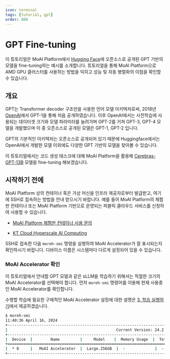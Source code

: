 ```yaml
---
icon: terminal
tags: [tutorial, gpt]
order: 800
---
```


# GPT Fine-tuning

이 튜토리얼은 MoAI Platform에서 [Hugging Face](https://huggingface.co)에 오픈소스로 공개된 GPT 기반의 모델을 fine-tuning하는 예시를 소개합니다. 튜토리얼을 통해 MoAI Platform으로 AMD GPU 클러스터를 사용하는 방법을 익히고 성능 및 자동 병렬화의 이점을 확인할 수 있습니다.

## 개요

GPT는 Transformer decoder 구조만을 사용한 언어 모델 아키텍처로써, 2018년 [OpenAI](https://openai.com/)에서 GPT-1을 통해 처음 공개하였습니다. 이후 OpenAI에서는 사전학습에 사용되는 데이터셋 크기와 모델 파라미터를 늘려가며 GPT-2를 거쳐 GPT-3, GPT-4 모델을 개발했으며 이 중 오픈소스로 공개된 모델은 GPT-1, GPT-2 입니다.  

GPT의 기본적인 아키텍처는 오픈소스로 공개되어 있기 때문에 Huggingface에서는 OpenAI에서 개발한 모델 이외에도 다양한 GPT 기반의 모델을 찾아볼 수 있습니다. 

이 튜토리얼에서는 코드 생성 태스크에 대해 MoAI Platform을 활용해 [Cerebras-GPT-13B](https://huggingface.co/cerebras/Cerebras-GPT-13B) 모델을 fine-tuning 해보겠습니다.  

## 시작하기 전에

MoAI Platform 상의 컨테이너 혹은 가상 머신을 인프라 제공자로부터 발급받고, 여기에 SSH로 접속하는 방법을 안내 받으시기 바랍니다. 예를 들어 MoAI Platform의 체험판 컨테이너 또는 MoAI Platform 기반으로 운영되는 퍼블릭 클라우드 서비스를 신청하여 사용할 수 있습니다.

- [MoAI Platform 체험판 컨테이너 사용 문의](support@moreh.io)

- [KT Cloud Hyperscale AI Computing](https://cloud.kt.com/solution/hyperscaleAiComputing/)

SSH로 접속한 다음 `moreh-smi` 명령을 실행하여 MoAI Accelerator가 잘 표시되는지 확인하시기 바랍니다. 디바이스 이름은 시스템마다 다르게 설정되어 있을 수 있습니다.

### MoAI Accelerator 확인

이 튜토리얼에서 안내할 GPT 모델과 같은 sLLM을 학습하기 위해서는 적절한 크기의 MoAI Accelerator를 선택해야 합니다. 먼저 `moreh-smi` 명령어를 이용해 현재 사용중인 MoAI Accelerator를 확인합니다. 

수행할 학습에 필요한 구체적인 MoAI Accelerator 설정에 대한 설명은 [3. 학습 실행하기](3_학습_실행하기.md)에서 제공하겠습니다.  

```bash
$ moreh-smi
11:40:36 April 16, 2024
+-------------------------------------------------------------------------------------------------+
|                                                Current Version: 24.2.0  Latest Version: 24.2.0  |
+-------------------------------------------------------------------------------------------------+
|  Device  |        Name         |     Model    |  Memory Usage  |  Total Memory  |  Utilization  |
+=================================================================================================+
|  * 0     |   MoAI Accelerator  |  Large.256GB  |  -             |  -             |  -           |
+-------------------------------------------------------------------------------------------------+
```

